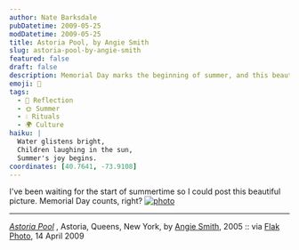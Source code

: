 ```yaml
---
author: Nate Barksdale
pubDatetime: 2009-05-25
modDatetime: 2009-05-25
title: Astoria Pool, by Angie Smith
slug: astoria-pool-by-angie-smith
featured: false
draft: false
description: Memorial Day marks the beginning of summer, and this beautiful image captures the essence of the Astoria Pool in Queens, NY.
emoji: 🌊
tags:
  - 🌅 Reflection
  - 🌞 Summer
  - 💧 Rituals
  - 🌍 Culture
haiku: |
  Water glistens bright,  
  Children laughing in the sun,  
  Summer's joy begins.
coordinates: [40.7641, -73.9108]
---
```


I've been waiting for the start of summertime so I could post this beautiful picture. Memorial Day counts, right? [![photo](http://culture-making.com/media/1239713158.jpg)](http://flak-photo.my-expressions.com/archives/6333_1646490288/327086)

---

_[Astoria Pool](https://www.google.com/search?q=%22Astoria%20Pool%22%20flak-photo.my-expressions.com)_ , Astoria, Queens, New York, by [Angie Smith](http://www.angiesmithphotography.com/), 2005 :: via [Flak Photo](https://www.google.com/search?q=%22Flak%20Photo%22%20flak-photo.my-expressions.com), 14 April 2009
